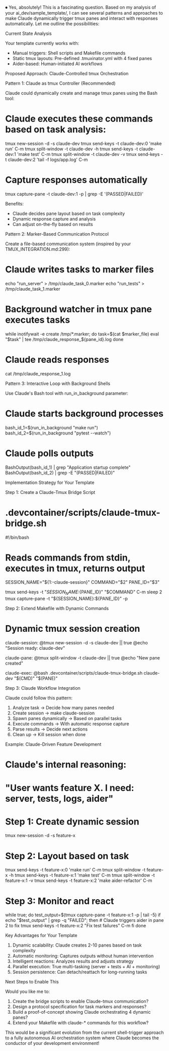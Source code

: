 ⏺ Yes, absolutely! This is a fascinating question. Based on my analysis of your ai_dev/sample_template/, I can see several patterns and
  approaches to make Claude dynamically trigger tmux panes and interact with responses automatically. Let me outline the possibilities:

  Current State Analysis

  Your template currently works with:
  - Manual triggers: Shell scripts and Makefile commands
  - Static tmux layouts: Pre-defined .tmuxinator.yml with 4 fixed panes
  - Aider-based: Human-initiated AI workflows

  Proposed Approach: Claude-Controlled tmux Orchestration

  Pattern 1: Claude as tmux Controller (Recommended)

  Claude could dynamically create and manage tmux panes using the Bash tool:

  # Claude executes these commands based on task analysis:
  tmux new-session -d -s claude-dev
  tmux send-keys -t claude-dev:0 'make run' C-m
  tmux split-window -t claude-dev -h
  tmux send-keys -t claude-dev:1 'make test' C-m
  tmux split-window -t claude-dev -v
  tmux send-keys -t claude-dev:2 'tail -f logs/app.log' C-m

  # Capture responses automatically
  tmux capture-pane -t claude-dev:1 -p | grep -E '(PASSED|FAILED)'

  Benefits:
  - Claude decides pane layout based on task complexity
  - Dynamic response capture and analysis
  - Can adjust on-the-fly based on results

  Pattern 2: Marker-Based Communication Protocol

  Create a file-based communication system (inspired by your TMUX_INTEGRATION.md:299):

  # Claude writes tasks to marker files
  echo "run_server" > /tmp/claude_task_0.marker
  echo "run_tests" > /tmp/claude_task_1.marker

  # Background watcher in tmux pane executes tasks
  while inotifywait -e create /tmp/*.marker; do
    task=$(cat $marker_file)
    eval "$task" | tee /tmp/claude_response_${pane_id}.log
  done

  # Claude reads responses
  cat /tmp/claude_response_1.log

  Pattern 3: Interactive Loop with Background Shells

  Use Claude's Bash tool with run_in_background parameter:

  # Claude starts background processes
  bash_id_1=$(run_in_background "make run")
  bash_id_2=$(run_in_background "pytest --watch")

  # Claude polls outputs
  BashOutput(bash_id_1) | grep "Application startup complete"
  BashOutput(bash_id_2) | grep -E "(PASSED|FAILED)"

  Implementation Strategy for Your Template

  Step 1: Create a Claude-Tmux Bridge Script

  # .devcontainer/scripts/claude-tmux-bridge.sh
  #!/bin/bash
  # Reads commands from stdin, executes in tmux, returns output

  SESSION_NAME="${1:-claude-session}"
  COMMAND="$2"
  PANE_ID="$3"

  tmux send-keys -t "${SESSION_NAME}:${PANE_ID}" "$COMMAND" C-m
  sleep 2
  tmux capture-pane -t "${SESSION_NAME}:${PANE_ID}" -p

  Step 2: Extend Makefile with Dynamic Commands

  # Dynamic tmux session creation
  claude-session:
        @tmux new-session -d -s claude-dev || true
        @echo "Session ready: claude-dev"

  claude-pane:
        @tmux split-window -t claude-dev || true
        @echo "New pane created"

  claude-exec:
        @bash .devcontainer/scripts/claude-tmux-bridge.sh claude-dev "$(CMD)" "$(PANE)"

  Step 3: Claude Workflow Integration

  Claude could follow this pattern:

  1. Analyze task → Decide how many panes needed
  2. Create session → make claude-session
  3. Spawn panes dynamically → Based on parallel tasks
  4. Execute commands → With automatic response capture
  5. Parse results → Decide next actions
  6. Clean up → Kill session when done

  Example: Claude-Driven Feature Development

  # Claude's internal reasoning:
  # "User wants feature X. I need: server, tests, logs, aider"

  # Step 1: Create dynamic session
  tmux new-session -d -s feature-x

  # Step 2: Layout based on task
  tmux send-keys -t feature-x:0 'make run' C-m
  tmux split-window -t feature-x -h
  tmux send-keys -t feature-x:1 'make test' C-m
  tmux split-window -t feature-x:1 -v
  tmux send-keys -t feature-x:2 'make aider-refactor' C-m

  # Step 3: Monitor and react
  while true; do
    test_output=$(tmux capture-pane -t feature-x:1 -p | tail -5)
    if echo "$test_output" | grep -q "FAILED"; then
      # Claude triggers aider in pane 2 to fix
      tmux send-keys -t feature-x:2 "Fix test failures" C-m
    fi
  done

  Key Advantages for Your Template

  1. Dynamic scalability: Claude creates 2-10 panes based on task complexity
  2. Automatic monitoring: Captures outputs without human intervention
  3. Intelligent reactions: Analyzes results and adjusts strategy
  4. Parallel execution: True multi-tasking (server + tests + AI + monitoring)
  5. Session persistence: Can detach/reattach for long-running tasks

  Next Steps to Enable This

  Would you like me to:
  1. Create the bridge scripts to enable Claude-tmux communication?
  2. Design a protocol specification for task markers and responses?
  3. Build a proof-of-concept showing Claude orchestrating 4 dynamic panes?
  4. Extend your Makefile with claude-* commands for this workflow?

  This would be a significant evolution from the current shell-trigger approach to a fully autonomous AI orchestration system where Claude
  becomes the conductor of your development environment!

